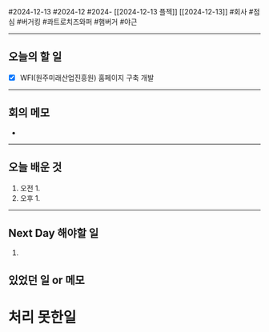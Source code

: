 #2024-12-13 #2024-12 #2024- [[2024-12-13 플젝]] [[2024-12-13]]
#회사 #점심 #버거킹 #콰트로치즈와퍼 #햄버거 #야근

---
## 오늘의 할 일
- [x] WFI(원주미래산업진흥원) 홈페이지 구축 개발
---
## 회의 메모
- 
---
## 오늘 배운 것
1. 오전
    1. 
2. 오후
    1. 
---
## Next Day 해야할 일
1. 


## 있었던 일 or 메모


# 처리 못한일